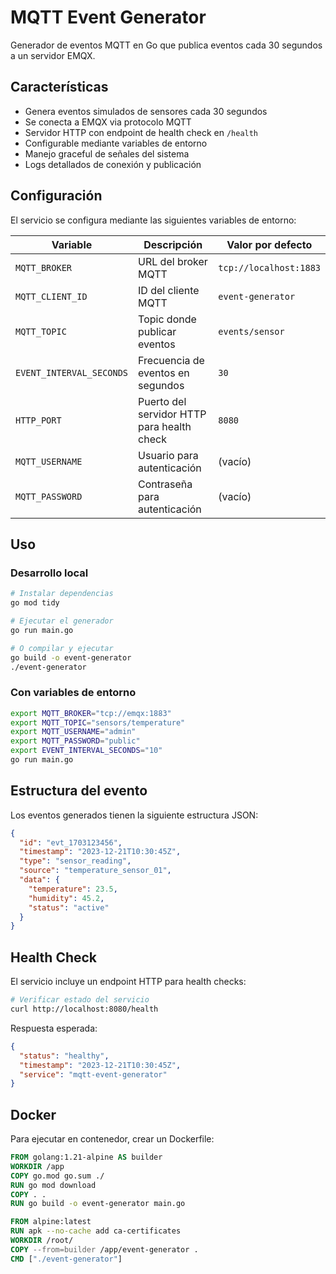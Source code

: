 # MQTT Event Generator

Generador de eventos MQTT en Go que publica eventos cada 30 segundos a un servidor EMQX.

## Características

- Genera eventos simulados de sensores cada 30 segundos
- Se conecta a EMQX via protocolo MQTT
- Servidor HTTP con endpoint de health check en `/health`
- Configurable mediante variables de entorno
- Manejo graceful de señales del sistema
- Logs detallados de conexión y publicación

## Configuración

El servicio se configura mediante las siguientes variables de entorno:

| Variable | Descripción | Valor por defecto |
|----------|-------------|-------------------|
| `MQTT_BROKER` | URL del broker MQTT | `tcp://localhost:1883` |
| `MQTT_CLIENT_ID` | ID del cliente MQTT | `event-generator` |
| `MQTT_TOPIC` | Topic donde publicar eventos | `events/sensor` |
| `EVENT_INTERVAL_SECONDS` | Frecuencia de eventos en segundos | `30` |
| `HTTP_PORT` | Puerto del servidor HTTP para health check | `8080` |
| `MQTT_USERNAME` | Usuario para autenticación | (vacío) |
| `MQTT_PASSWORD` | Contraseña para autenticación | (vacío) |

## Uso

### Desarrollo local

```bash
# Instalar dependencias
go mod tidy

# Ejecutar el generador
go run main.go

# O compilar y ejecutar
go build -o event-generator
./event-generator
```

### Con variables de entorno

```bash
export MQTT_BROKER="tcp://emqx:1883"
export MQTT_TOPIC="sensors/temperature"
export MQTT_USERNAME="admin"
export MQTT_PASSWORD="public"
export EVENT_INTERVAL_SECONDS="10"
go run main.go
```

## Estructura del evento

Los eventos generados tienen la siguiente estructura JSON:

```json
{
  "id": "evt_1703123456",
  "timestamp": "2023-12-21T10:30:45Z",
  "type": "sensor_reading",
  "source": "temperature_sensor_01",
  "data": {
    "temperature": 23.5,
    "humidity": 45.2,
    "status": "active"
  }
}
```

## Health Check

El servicio incluye un endpoint HTTP para health checks:

```bash
# Verificar estado del servicio
curl http://localhost:8080/health
```

Respuesta esperada:

```json
{
  "status": "healthy",
  "timestamp": "2023-12-21T10:30:45Z",
  "service": "mqtt-event-generator"
}
```

## Docker

Para ejecutar en contenedor, crear un Dockerfile:

```dockerfile
FROM golang:1.21-alpine AS builder
WORKDIR /app
COPY go.mod go.sum ./
RUN go mod download
COPY . .
RUN go build -o event-generator main.go

FROM alpine:latest
RUN apk --no-cache add ca-certificates
WORKDIR /root/
COPY --from=builder /app/event-generator .
CMD ["./event-generator"]
```